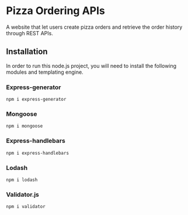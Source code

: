 # Pizza Ordering APIs

A website that let users create pizza orders and retrieve the order history through REST APIs.

## Installation

In order to run this node.js project, you will need to install the following modules and templating engine.

### Express-generator

```
npm i express-generator
```

### Mongoose

```
npm i mongoose
```

### Express-handlebars

```
npm i express-handlebars
```

### Lodash

```
npm i lodash
```

### Validator.js

```
npm i validator
```

 